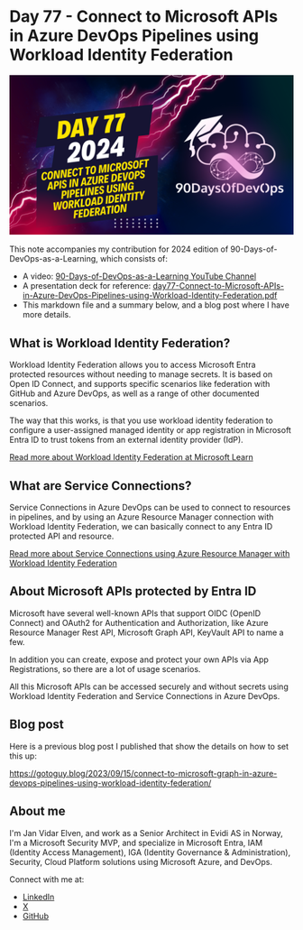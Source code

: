 # Day 77 - Connect to Microsoft APIs in Azure DevOps Pipelines using Workload Identity Federation
[![Watch the video](thumbnails/day77.png)](https://www.youtube.com/watch?v=-KCgEC58PHQ)

This note accompanies my contribution for 2024 edition of 90-Days-of-DevOps-as-a-Learning, which consists of:

- A video: [90-Days-of-DevOps-as-a-Learning YouTube Channel](https://youtu.be/-KCgEC58PHQ)
- A presentation deck for reference: [day77-Connect-to-Microsoft-APIs-in-Azure-DevOps-Pipelines-using-Workload-Identity-Federation.pdf](./Presentations/day77-Connect-to-Microsoft-APIs-in-Azure-DevOps-Pipelines-using-Workload-Identity-Federation.pdf)
- This markdown file and a summary below, and a blog post where I have more details.

## What is Workload Identity Federation?

Workload Identity Federation allows you to access Microsoft Entra protected resources without needing to manage secrets. It is based on Open ID Connect, and supports specific scenarios like federation with GitHub and Azure DevOps, as well as a range of other documented scenarios.

The way that this works, is that you use workload identity federation to configure a user-assigned managed identity or app registration in Microsoft Entra ID to trust tokens from an external identity provider (IdP).

[Read more about Workload Identity Federation at Microsoft Learn](https://learn.microsoft.com/en-us/entra/workload-id/workload-identity-federation?WT.mc_id=linkedin&sharingId=EM-MVP-5001872)

## What are Service Connections?

Service Connections in Azure DevOps can be used to connect to resources in pipelines, and by using an Azure Resource Manager connection with Workload Identity Federation, we can basically connect to any Entra ID protected API and resource.

[Read more about Service Connections using Azure Resource Manager with Workload Identity Federation](https://learn.microsoft.com/nb-no/azure/devops/pipelines/library/connect-to-azure?view=azure-devops&WT.mc_id=linkedin&sharingId=EM-MVP-5001872)

## About Microsoft APIs protected by Entra ID

Microsoft have several well-known APIs that support OIDC (OpenID Connect) and OAuth2 for Authentication and Authorization, like Azure Resource Manager Rest API, Microsoft Graph API, KeyVault API to name a few.

In addition you can create, expose and protect your own APIs via App Registrations, so there are a lot of usage scenarios.

All this Microsoft APIs can be accessed securely and without secrets using Workload Identity Federation and Service Connections in Azure DevOps.

## Blog post

Here is a previous blog post I published that show the details on how to set this up:

https://gotoguy.blog/2023/09/15/connect-to-microsoft-graph-in-azure-devops-pipelines-using-workload-identity-federation/

## About me

I'm Jan Vidar Elven, and work as a Senior Architect in Evidi AS in Norway, I'm a Microsoft Security MVP, and specialize in Microsoft Entra, IAM (Identity Access Management), IGA (Identity Governance & Administration), Security, Cloud Platform solutions using Microsoft Azure, and DevOps.

Connect with me at:

- [LinkedIn](https://linkedin.com/in/janvidarelven)
- [X](https://x.com/JanVidarElven)
- [GitHub](https://github.com/janvidarelven)
